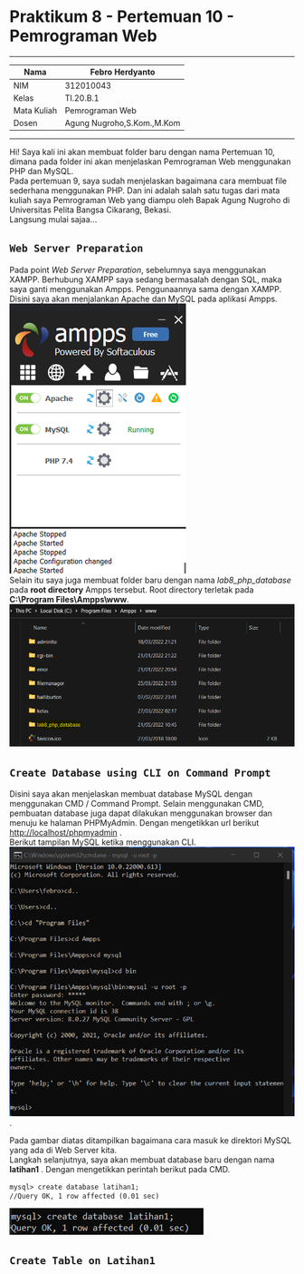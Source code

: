 # Praktikum 8 - Pertemuan 10 - Pemrograman Web

<hr>

| Nama | Febro Herdyanto |
| --- | --- |
| NIM | 312010043 |
| Kelas | TI.20.B.1 |
| Mata Kuliah | Pemrograman Web |
| Dosen | Agung Nugroho,S.Kom.,M.Kom |

<hr>

Hi! Saya kali ini akan membuat folder baru dengan nama Pertemuan 10, dimana pada folder ini akan menjelaskan Pemrograman Web menggunakan PHP dan MySQL. <br>
Pada pertemuan 9, saya sudah menjelaskan bagaimana cara membuat file sederhana menggunakan PHP. Dan ini adalah salah satu tugas dari mata kuliah saya Pemrograman Web yang diampu oleh Bapak Agung Nugroho di Universitas Pelita Bangsa Cikarang, Bekasi. <br>
Langsung mulai sajaa...

## `Web Server Preparation`

Pada point *Web Server Preparation*, sebelumnya saya menggunakan XAMPP. Berhubung XAMPP saya sedang bermasalah dengan SQL, maka saya ganti menggunakan Ampps. Penggunaannya sama dengan XAMPP. <br>
Disini saya akan menjalankan Apache dan MySQL pada aplikasi Ampps. <br>
![Web Server Ampps is ON](imgData/AmppsON.png) <br>
Selain itu saya juga membuat folder baru dengan nama *lab8_php_database* pada **root directory** Ampps tersebut. Root directory terletak pada **C:\Program Files\Ampps\www**. <br>
![Ampps - Root Directory Folders](imgData/RootDir.png)

## `Create Database using CLI on Command Prompt`

Disini saya akan menjelaskan membuat database MySQL dengan menggunakan CMD / Command Prompt. Selain menggunakan CMD, pembuatan database juga dapat dilakukan menggunakan browser dan menuju ke halaman PHPMyAdmin. Dengan mengetikkan url berikut [http://localhost/phpmyadmin](http://localhost/phpmyadmin) .<br>
Berikut tampilan MySQL ketika menggunakan CLI. <br>
![MySQL CLI on Command Prompt](imgData/sqlCLI.png).

Pada gambar diatas ditampilkan bagaimana cara masuk ke direktori MySQL yang ada di Web Server kita. <br>
Langkah selanjutnya, saya akan membuat database baru dengan nama **latihan1** . Dengan mengetikkan perintah berikut pada CMD. 

```
mysql> create database latihan1;
//Query OK, 1 row affected (0.01 sec)
```

![MySQL - Database Created using CLI method](imgData/databaseCreated.png)

## `Create Table on Latihan1`
